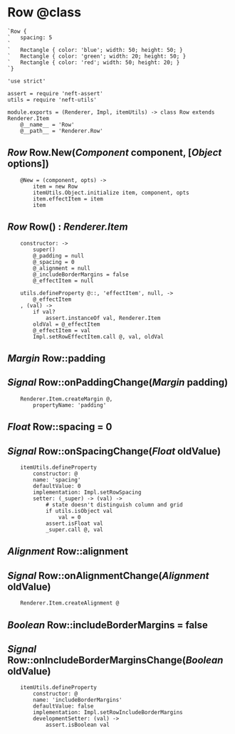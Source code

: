 Row @class
==========

```nml
`Row {
`	spacing: 5
`
`	Rectangle { color: 'blue'; width: 50; height: 50; }
`	Rectangle { color: 'green'; width: 20; height: 50; }
`	Rectangle { color: 'red'; width: 50; height: 20; }
`}
```

	'use strict'

	assert = require 'neft-assert'
	utils = require 'neft-utils'

	module.exports = (Renderer, Impl, itemUtils) -> class Row extends Renderer.Item
		@__name__ = 'Row'
		@__path__ = 'Renderer.Row'

*Row* Row.New(*Component* component, [*Object* options])
--------------------------------------------------------

		@New = (component, opts) ->
			item = new Row
			itemUtils.Object.initialize item, component, opts
			item.effectItem = item
			item

*Row* Row() : *Renderer.Item*
-----------------------------

		constructor: ->
			super()
			@_padding = null
			@_spacing = 0
			@_alignment = null
			@_includeBorderMargins = false
			@_effectItem = null

		utils.defineProperty @::, 'effectItem', null, ->
			@_effectItem
		, (val) ->
			if val?
				assert.instanceOf val, Renderer.Item
			oldVal = @_effectItem
			@_effectItem = val
			Impl.setRowEffectItem.call @, val, oldVal

*Margin* Row::padding
---------------------

## *Signal* Row::onPaddingChange(*Margin* padding)

		Renderer.Item.createMargin @,
			propertyName: 'padding'

*Float* Row::spacing = 0
------------------------

## *Signal* Row::onSpacingChange(*Float* oldValue)

		itemUtils.defineProperty
			constructor: @
			name: 'spacing'
			defaultValue: 0
			implementation: Impl.setRowSpacing
			setter: (_super) -> (val) ->
				# state doesn't distinguish column and grid
				if utils.isObject val
					val = 0
				assert.isFloat val
				_super.call @, val

*Alignment* Row::alignment
--------------------------

## *Signal* Row::onAlignmentChange(*Alignment* oldValue)

		Renderer.Item.createAlignment @

*Boolean* Row::includeBorderMargins = false
-------------------------------------------

## *Signal* Row::onIncludeBorderMarginsChange(*Boolean* oldValue)

		itemUtils.defineProperty
			constructor: @
			name: 'includeBorderMargins'
			defaultValue: false
			implementation: Impl.setRowIncludeBorderMargins
			developmentSetter: (val) ->
				assert.isBoolean val
